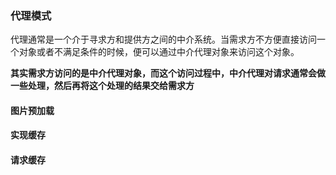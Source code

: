 ### 代理模式

代理通常是一个介于寻求方和提供方之间的中介系统。当需求方不方便直接访问一个对象或者不满足条件的时候，便可以通过中介代理对象来访问这个对象。

**其实需求方访问的是中介代理对象，而这个访问过程中，中介代理对请求通常会做一些处理，然后再将这个处理的结果交给需求方**

#### 图片预加载


#### 实现缓存


#### 请求缓存

